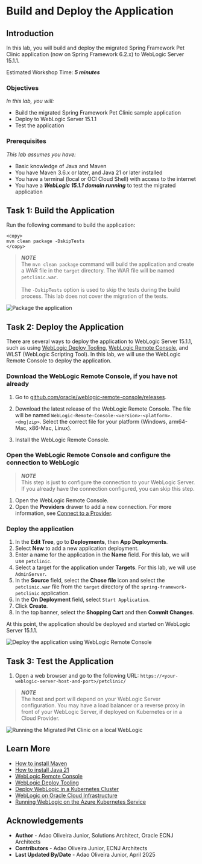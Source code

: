 # Build and Deploy the Application

## Introduction

In this lab, you will build and deploy the migrated Spring Framework Pet Clinic application (now on Spring Framework 6.2.x) to WebLogic Server 15.1.1.

Estimated Workshop Time: ***5 minutes***

### Objectives

*In this lab, you will:*

* Build the migrated Spring Framework Pet Clinic sample application
* Deploy to WebLogic Server 15.1.1
* Test the application

### Prerequisites

*This lab assumes you have:*

* Basic knowledge of Java and Maven
* You have Maven 3.6.x or later, and Java 21 or later installed
* You have a terminal (local or OCI Cloud Shell) with access to the internet
* You have a ***WebLogic 15.1.1 domain running*** to test the migrated application

## Task 1: Build the Application

Run the following command to build the application:

```shell
<copy>
mvn clean package -DskipTests
</copy>
```

> ***NOTE*** </br>
> The `mvn clean package` command will build the application and create a WAR file in the `target` directory. The WAR file will be named `petclinic.war`.
> </br></br>
> The `-DskipTests` option is used to skip the tests during the build process. This lab does not cover the migration of the tests.

![Package the application](images/mvn-package.svg " ")

## Task 2: Deploy the Application

There are several ways to deploy the application to WebLogic Server 15.1.1, such as using [WebLogic Deploy Tooling](https://oracle.github.io/weblogic-deploy-tooling/), [WebLogic Remote Console](https://oracle.github.io/weblogic-remote-console/), and WLST (WebLogic Scripting Tool). In this lab, we will use the WebLogic Remote Console to deploy the application.

### Download the WebLogic Remote Console, if you have not already

1. Go to [github.com/oracle/weblogic-remote-console/releases](https://github.com/oracle/weblogic-remote-console/releases).

1. Download the latest release of the WebLogic Remote Console. The file will be named `WebLogic-Remote-Console-<version>-<platform>.<dmg|zip>`. Select the correct file for your platform (Windows, arm64-Mac, x86-Mac, Linux).

1. Install the WebLogic Remote Console.

### Open the WebLogic Remote Console and configure the connection to WebLogic

> ***NOTE*** </br>
> This step is just to configure the connection to your WebLogic Server. If you already have the connection configured, you can skip this step.

1. Open the WebLogic Remote Console.
1. Open the **Providers** drawer to add a new connection. For more information, see [Connect to a Provider](https://docs.oracle.com/en/middleware/fusion-middleware/weblogic-remote-console/administer/set-console.html#GUID-98F273C5-CC1E-4272-B560-604CA23A739A).

### Deploy the application

1. In the **Edit Tree**, go to **Deployments**, then **App Deployments**.
1. Select **New** to add a new application deployment.
1. Enter a name for the application in the **Name** field. For this lab, we will use `petclinic`.
1. Select a target for the application under **Targets**. For this lab, we will use `AdminServer`.
1. In the **Source** field, select the **Chose file** icon and select the `petclinic.war` file from the `target` directory of the `spring-framework-petclinic` application.
1. In the **On Deployment** field, select `Start Application`.
1. Click **Create**.
1. In the top banner, select the **Shopping Cart** and then **Commit Changes**.

At this point, the application should be deployed and started on WebLogic Server 15.1.1.

![Deploy the application using WebLogic Remote Console](images/deploy-with-wrc.gif " ")

## Task 3: Test the Application

1. Open a web browser and go to the following URL: `https://<your-weblogic-server-host-and-port>/petclinic/`

> ***NOTE*** </br>
> The host and port will depend on your WebLogic Server configuration. You may have a load balancer or a reverse proxy in front of your WebLogic Server, if deployed on Kubernetes or in a Cloud Provider.

![Running the Migrated Pet Clinic on a local WebLogic](images/petclinic-weblogic.gif " ")

## Learn More

* [How to install Maven](https://maven.apache.org/install.html)
* [How to install Java 21](https://www.oracle.com/java/technologies/downloads/#java21)
* [WebLogic Remote Console](https://oracle.github.io/weblogic-remote-console/)
* [WebLogic Deploy Tooling](https://oracle.github.io/weblogic-deploy-tooling/)
* [Deploy WebLogic in a Kubernetes Cluster](https://docs.oracle.com/en/solutions/deploy-wls-on-oke/index.html#GUID-79EC097D-DC13-4B92-92A7-CB09D594EF78)
* [WebLogic on Oracle Cloud Infrastructure](https://docs.oracle.com/en/cloud/paas/weblogic-cloud/user/oracle-weblogic-server-oracle-cloud-infrastructure.html)
* [Running WebLogic on the Azure Kubernetes Service](https://learn.microsoft.com/en-us/azure/virtual-machines/workloads/oracle/weblogic-aks)

## Acknowledgements

* **Author** - Adao Oliveira Junior, Solutions Architect, Oracle ECNJ Architects
* **Contributors** - Adao Oliveira Junior, ECNJ Architects
* **Last Updated By/Date** - Adao Oliveira Junior, April 2025
